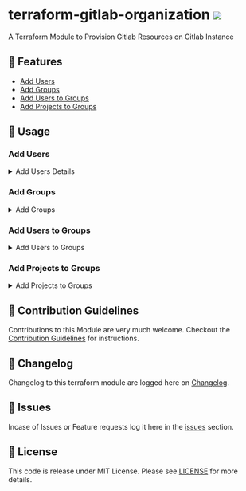# terraform-gitlab-organization ![](https://github.com/nishant-jain-94/terraform-gitlab-organization/workflows/terraform_testing/badge.svg)

A Terraform Module to Provision Gitlab Resources on Gitlab Instance

## :rocket: Features

- [Add Users](#add-users)
- [Add Groups](#add-groups)
- [Add Users to Groups](#add-users-to-groups)
- [Add Projects to Groups](#add-projects-to-groups)

## :information_desk_person: Usage

### Add Users

<details>
<summary>Add Users Details</summary>

####  main.tf
```terraform
variable "gitlab_token" {
  type = "string"
}

variable "base_url" {
  type = "string"
}

variable "users" {
  default = {}
}

module "add_users" {
  source       = "../../"
  gitlab_token = var.gitlab_token
  base_url     = var.base_url
  users        = var.users
}
```

#### users.auto.tfvars.json

```json
{
  "users": {
    "aditya.singh@northwind.in": {
      "username": "aditya.singh",
      "email": "aditya.singh@northwind.in",
      "password": "password@123",
      "groups_access": {},
      "projects_access": {}
    },
    "raj.singh@northwind.in": {
      "username": "raj.singh",
      "email": "raj.singh@northwind.in",
      "password": "password@123",
      "groups_access": {},
      "projects_access": {}
    }
  }
}
```
</details>

### Add Groups

<details>
<summary>Add Groups</summary>

#### main.tf

```terraform
variable "gitlab_token" {
  type = "string"
}

variable "base_url" {
  type = "string"
}

variable groups {
  default = {}
}

module "add_groups" {
  source       = "../../"
  gitlab_token = var.gitlab_token
  base_url     = var.base_url
  groups       = var.groups
}
```

#### groups.auto.tfvars.json
```json
{
  "groups": {
    "northwind-wave-2": {
      "group_name": "northwind-wave-2",
      "group_description": "A Group for entire northwind Wave 1"
    },
    "northwind-mentors-1": {
      "group_name": "northwind-mentors-1",
      "group_description": "Group Created for northwind mentors"
    },
    "northwind-auditors-1": {
      "group_name": "northwind-auditors-1",
      "group_description": "Group Created for auditors"
    }
  }
}
```
</details>

### Add Users to Groups

<details>
<summary>Add Users to Groups</summary>

#### main.tf
```terraform
variable "gitlab_token" {
  type = "string"
}

variable "base_url" {
  type = "string"
}

variable "users" {
  default = {}
}

variable "groups" {
  default = {}
}

variable "user_namespaces" {
  default = {}
}

variable "group_namespaces" {
  default = {}
}

module "add_groups_users" {
  source           = "../../"
  gitlab_token     = var.gitlab_token
  base_url         = var.base_url
  groups           = var.groups
  users            = var.users
  user_namespaces  = var.user_namespaces
  group_namespaces = var.group_namespaces
}
```

#### groups.auto.tfvars.json
```json
{
  "groups": {
    "northwind-wave-2": {
      "group_name": "northwind-wave-2",
      "group_description": "A Group for entire northwind Wave 1"
    },
    "northwind-mentors-1": {
      "group_name": "northwind-mentors-1",
      "group_description": "Group Created for northwind mentors"
    },
    "northwind-auditors-1": {
      "group_name": "northwind-auditors-1",
      "group_description": "Group Created for auditors"
    }
  }
}
```

#### users.auto.tfvars.json
```json
{
  "users": {
    "aditya.singh@northwind.in": {
      "username": "aditya.singh",
      "email": "aditya.singh@northwind.in",
      "password": "password@123",
      "groups_access": {},
      "projects_access": {}
    },
    "raj.singh@northwind.in": {
      "username": "raj.singh",
      "email": "raj.singh@northwind.in",
      "password": "password@123",
      "groups_access": {},
      "projects_access": {}
    }
  }
}
```

#### namespaces.auto.tfvars.json

```json
{
  "group_namespaces": {
    "northwind-wave-2": "northwind-wave-2",
    "northwind-mentors-1": "northwind-mentors-1",
    "northwind-auditors-1": "northwind-auditors-1"
  },
  "user_namespaces": {
    "aditya.singh": "aditya.singh@northwind.in",
    "raj.singh": "raj.singh@northwind.in",
    "sachin.grover": "sachin@northwind.in",
    "sagar.patke": "sagar.patke@northwind.in"
  }
}
```
</details>

### Add Projects to Groups

<details>
<summary>Add Projects to Groups</summary>

#### main.tf

```terraform
variable "gitlab_token" {
  type = "string"
}

variable "base_url" {
  type = "string"
}

variable "users" {
  default = {}
}

variable "projects" {
  default = {}
}

variable "groups" {
  default = {}
}

variable "user_namespaces" {
  default = {}
}

variable "group_namespaces" {
  default = {}
}

module "add_users_projects" {
  source           = "../../"
  gitlab_token     = var.gitlab_token
  base_url         = var.base_url
  projects         = var.projects
  groups           = var.groups
  user_namespaces  = var.user_namespaces
  group_namespaces = var.group_namespaces
}
```

#### groups.auto.tfvars.json

```json
{
  "groups": {
    "northwind-wave-2": {
      "group_name": "northwind-wave-2",
      "group_description": "A Group for entire northwind Wave 1"
    },
    "northwind-mentors-1": {
      "group_name": "northwind-mentors-1",
      "group_description": "Group Created for northwind mentors"
    },
    "northwind-auditors-1": {
      "group_name": "northwind-auditors-1",
      "group_description": "Group Created for auditors"
    }
  }
}
```

#### namespaces.auto.tfvars.json
```json
{
  "group_namespaces": {
    "northwind-wave-2": "northwind-wave-2",
    "northwind-mentors-1": "northwind-mentors-1",
    "northwind-auditors-1": "northwind-auditors-1"
  },
  "user_namespaces": {}
}
```

#### projects.auto.tfvars.json
```json
{
  "projects": {
    "mentors-project-1": {
      "name": "mentors-project-1",
      "description": "This is only the Test Project",
      "visibility_level": "private",
      "namespace_id": "northwind-mentors-1",
      "only_allow_merge_if_pipeline_succeeds": false,
      "shared_with_groups": {}
    },
    "users-project-1": {
      "name": "users-project-1",
      "description": "This is only the Test Project",
      "visibility_level": "private",
      "namespace_id": "northwind-auditors-1",
      "only_allow_merge_if_pipeline_succeeds": true,
      "shared_with_groups": {
        "northwind-wave-2": "guest"
      }
    }
  }
}
```

</details>


## :pencil: Contribution Guidelines

Contributions to this Module are very much welcome. Checkout the [Contribution Guidelines](./CONTRIBUTING.md) for instructions.

## :bookmark: Changelog

Changelog to this terraform module are logged here on [Changelog](./CHANGELOG.md).

## :bug: Issues

Incase of Issues or Feature requests log it here in the [issues](https://github.com/nishant-jain-94/terraform-gitlab-organization/issues) section.

## :page_facing_up: License
This code is release under MIT License. Please see [LICENSE](./LICENSE) for more details.
